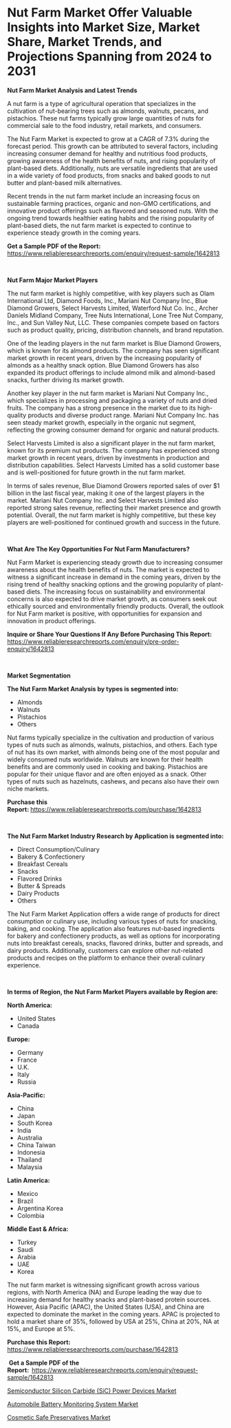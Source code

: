 <p><h1>Nut Farm Market Offer Valuable Insights into Market Size, Market Share, Market Trends, and Projections Spanning from 2024 to 2031</h1></p><p><strong>Nut Farm Market Analysis and Latest Trends</strong></p>
<p><p>A nut farm is a type of agricultural operation that specializes in the cultivation of nut-bearing trees such as almonds, walnuts, pecans, and pistachios. These nut farms typically grow large quantities of nuts for commercial sale to the food industry, retail markets, and consumers.</p><p>The Nut Farm Market is expected to grow at a CAGR of 7.3% during the forecast period. This growth can be attributed to several factors, including increasing consumer demand for healthy and nutritious food products, growing awareness of the health benefits of nuts, and rising popularity of plant-based diets. Additionally, nuts are versatile ingredients that are used in a wide variety of food products, from snacks and baked goods to nut butter and plant-based milk alternatives.</p><p>Recent trends in the nut farm market include an increasing focus on sustainable farming practices, organic and non-GMO certifications, and innovative product offerings such as flavored and seasoned nuts. With the ongoing trend towards healthier eating habits and the rising popularity of plant-based diets, the nut farm market is expected to continue to experience steady growth in the coming years.</p></p>
<p><strong>Get a Sample PDF of the Report:&nbsp;</strong> <a href="https://www.reliableresearchreports.com/enquiry/request-sample/1642813">https://www.reliableresearchreports.com/enquiry/request-sample/1642813</a></p>
<p>&nbsp;</p>
<p><strong>Nut Farm Major Market Players</strong></p>
<p><p>The nut farm market is highly competitive, with key players such as Olam International Ltd, Diamond Foods, Inc., Mariani Nut Company Inc., Blue Diamond Growers, Select Harvests Limited, Waterford Nut Co. Inc., Archer Daniels Midland Company, Tree Nuts International, Lone Tree Nut Company, Inc., and Sun Valley Nut, LLC. These companies compete based on factors such as product quality, pricing, distribution channels, and brand reputation.</p><p>One of the leading players in the nut farm market is Blue Diamond Growers, which is known for its almond products. The company has seen significant market growth in recent years, driven by the increasing popularity of almonds as a healthy snack option. Blue Diamond Growers has also expanded its product offerings to include almond milk and almond-based snacks, further driving its market growth.</p><p>Another key player in the nut farm market is Mariani Nut Company Inc., which specializes in processing and packaging a variety of nuts and dried fruits. The company has a strong presence in the market due to its high-quality products and diverse product range. Mariani Nut Company Inc. has seen steady market growth, especially in the organic nut segment, reflecting the growing consumer demand for organic and natural products.</p><p>Select Harvests Limited is also a significant player in the nut farm market, known for its premium nut products. The company has experienced strong market growth in recent years, driven by investments in production and distribution capabilities. Select Harvests Limited has a solid customer base and is well-positioned for future growth in the nut farm market.</p><p>In terms of sales revenue, Blue Diamond Growers reported sales of over $1 billion in the last fiscal year, making it one of the largest players in the market. Mariani Nut Company Inc. and Select Harvests Limited also reported strong sales revenue, reflecting their market presence and growth potential. Overall, the nut farm market is highly competitive, but these key players are well-positioned for continued growth and success in the future.</p></p>
<p>&nbsp;</p>
<p><strong>What Are The Key Opportunities For Nut Farm Manufacturers?</strong></p>
<p><p>Nut Farm Market is experiencing steady growth due to increasing consumer awareness about the health benefits of nuts. The market is expected to witness a significant increase in demand in the coming years, driven by the rising trend of healthy snacking options and the growing popularity of plant-based diets. The increasing focus on sustainability and environmental concerns is also expected to drive market growth, as consumers seek out ethically sourced and environmentally friendly products. Overall, the outlook for Nut Farm market is positive, with opportunities for expansion and innovation in product offerings.</p></p>
<p><strong>Inquire or Share Your Questions If Any Before Purchasing This Report:</strong> <a href="https://www.reliableresearchreports.com/enquiry/pre-order-enquiry/1642813">https://www.reliableresearchreports.com/enquiry/pre-order-enquiry/1642813</a></p>
<p>&nbsp;</p>
<p><strong>Market Segmentation</strong></p>
<p><strong>The Nut Farm Market Analysis by types is segmented into:</strong></p>
<p><ul><li>Almonds</li><li>Walnuts</li><li>Pistachios</li><li>Others</li></ul></p>
<p><p>Nut farms typically specialize in the cultivation and production of various types of nuts such as almonds, walnuts, pistachios, and others. Each type of nut has its own market, with almonds being one of the most popular and widely consumed nuts worldwide. Walnuts are known for their health benefits and are commonly used in cooking and baking. Pistachios are popular for their unique flavor and are often enjoyed as a snack. Other types of nuts such as hazelnuts, cashews, and pecans also have their own niche markets.</p></p>
<p><strong>Purchase this Report:&nbsp;</strong><a href="https://www.reliableresearchreports.com/purchase/1642813">https://www.reliableresearchreports.com/purchase/1642813</a></p>
<p>&nbsp;</p>
<p><strong>The Nut Farm Market Industry Research by Application is segmented into:</strong></p>
<p><ul><li>Direct Consumption/Culinary</li><li>Bakery & Confectionery</li><li>Breakfast Cereals</li><li>Snacks</li><li>Flavored Drinks</li><li>Butter & Spreads</li><li>Dairy Products</li><li>Others</li></ul></p>
<p><p>The Nut Farm Market Application offers a wide range of products for direct consumption or culinary use, including various types of nuts for snacking, baking, and cooking. The application also features nut-based ingredients for bakery and confectionery products, as well as options for incorporating nuts into breakfast cereals, snacks, flavored drinks, butter and spreads, and dairy products. Additionally, customers can explore other nut-related products and recipes on the platform to enhance their overall culinary experience.</p></p>
<p>&nbsp;</p>
<p><strong>In terms of Region, the Nut Farm Market Players available by Region are:</strong></p>
<p>
    <p> <strong> North America: </strong>
        <ul>
            <li>United States</li>
            <li>Canada</li>
        </ul>
        </p> 
    <p> <strong> Europe: </strong>
        <ul>
            <li>Germany</li>
            <li>France</li>
            <li>U.K.</li>
            <li>Italy</li>
            <li>Russia</li>
        </ul>
        </p> 
    <p> <strong> Asia-Pacific: </strong>
        <ul>
            <li>China</li>
            <li>Japan</li>
            <li>South Korea</li>
            <li>India</li>
            <li>Australia</li>
            <li>China Taiwan</li>
            <li>Indonesia</li>
            <li>Thailand</li>
            <li>Malaysia</li>
        </ul>
        </p> 
    <p> <strong> Latin America: </strong>
        <ul>
            <li>Mexico</li>
            <li>Brazil</li>
            <li>Argentina Korea</li>
            <li>Colombia</li>
        </ul>
        </p> 
    <p> <strong> Middle East & Africa: </strong>
        <ul>
            <li>Turkey</li>
            <li>Saudi</li>
            <li>Arabia</li>
            <li>UAE</li>
            <li>Korea</li>
        </ul>
    </p>
    </p>
<p><p>The nut farm market is witnessing significant growth across various regions, with North America (NA) and Europe leading the way due to increasing demand for healthy snacks and plant-based protein sources. However, Asia Pacific (APAC), the United States (USA), and China are expected to dominate the market in the coming years. APAC is projected to hold a market share of 35%, followed by USA at 25%, China at 20%, NA at 15%, and Europe at 5%.</p></p>
<p><strong>Purchase this Report: </strong><a href="https://www.reliableresearchreports.com/purchase/1642813">https://www.reliableresearchreports.com/purchase/1642813</a></p>
<p>&nbsp;<strong>Get a Sample PDF of the Report:&nbsp;&nbsp;</strong><a href="https://www.reliableresearchreports.com/enquiry/request-sample/1642813">https://www.reliableresearchreports.com/enquiry/request-sample/1642813</a></p>
<p><strong></strong></p>
<p><p><a href="https://view.publitas.com/reportprime-1/semiconductor-silicon-carbide-sic-power-devices-market-size-growing-and-forecasted-for-period-from-2024-2031-and-provides-complete-market-analysis-of-this-market/">Semiconductor Silicon Carbide (SiC) Power Devices Market</a></p><p><a href="https://view.publitas.com/reportprime-1/automobile-battery-monitoring-system-market-offer-valuable-insights-into-market-size-market-share-market-trends-and-projections-spanning-from-2024-to-2031/">Automobile Battery Monitoring System Market</a></p><p><a href="https://view.publitas.com/reportprime-1/cosmetic-safe-preservatives-market-share-market-new-trends-analysis-report-by-type-by-application-by-end-use-by-region-and-segment-forecasts-2024-2031/">Cosmetic Safe Preservatives Market</a></p></p>